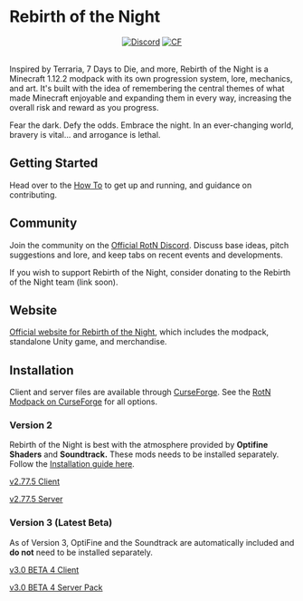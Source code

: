 # Rebirth of the Night
<p align="center">
  <a href="https://discord.gg/rotn"><img src="https://img.shields.io/discord/796443640381702145?label=discord&style=flat-square" alt="Discord"></a>
	<a href="https://www.curseforge.com/minecraft/modpacks/rebirth-of-the-night"><img src="http://cf.way2muchnoise.eu/full_240630_downloads.svg" alt="CF"></a><br><br>
</p>

Inspired by Terraria, 7 Days to Die, and more, Rebirth of the Night is a Minecraft 1.12.2 modpack with its own
progression system, lore, mechanics, and art. It's built with the idea of remembering the central themes of what made
Minecraft enjoyable and expanding them in every way, increasing the overall risk and reward as you progress.

Fear the dark. Defy the odds. Embrace the night. In an ever-changing world, bravery is vital... and arrogance is lethal.

## Getting Started

Head over to the [How To](docs/how-to.md) to get up and running, and guidance on contributing.

## Community

Join the community on the [Official RotN Discord](https://discord.gg/rotn). Discuss base ideas, pitch suggestions and
lore, and keep tabs on recent events and developments.

If you wish to support Rebirth of the Night, consider donating to
the Rebirth of the Night team (link soon).

## Website

[Official website for Rebirth of the Night](https://rebirthofthenight.com/), which includes the modpack, standalone
Unity game, and merchandise.

## Installation

Client and server files are available through [CurseForge](https://www.curseforge.com/). See
the [RotN Modpack on CurseForge](https://www.curseforge.com/minecraft/modpacks/rebirth-of-the-night) for all options.

### Version 2

Rebirth of the Night is best with the atmosphere provided by **Optifine Shaders** and **Soundtrack.** These mods needs
to be installed separately. Follow the [Installation guide here](https://wiki.rebirthofthenight.com/wiki/Installation).

[v2.77.5 Client](https://www.curseforge.com/minecraft/modpacks/rebirth-of-the-night/files/2974800)

[v2.77.5 Server](https://www.curseforge.com/minecraft/modpacks/rebirth-of-the-night/files/2974807)

### Version 3 (Latest Beta)

As of Version 3, OptiFine and the Soundtrack are automatically included and **do not** need to be installed separately.

[v3.0 BETA 4 Client](https://www.curseforge.com/minecraft/modpacks/rebirth-of-the-night/files/3219146)

[v3.0 BETA 4 Server Pack](https://www.curseforge.com/minecraft/modpacks/rebirth-of-the-night/files/3219159) 
